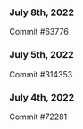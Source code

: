 ### July 8th, 2022

Commit #63776

### July 5th, 2022

Commit #314353


### July 4th, 2022

Commit #72281
